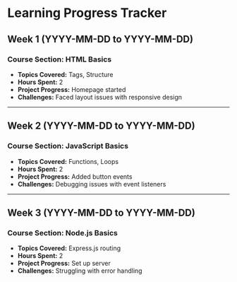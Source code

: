 # Learning Progress Tracker

## Week 1 (YYYY-MM-DD to YYYY-MM-DD)
### Course Section: HTML Basics  
- **Topics Covered:** Tags, Structure  
- **Hours Spent:** 2  
- **Project Progress:** Homepage started  
- **Challenges:** Faced layout issues with responsive design

---

## Week 2 (YYYY-MM-DD to YYYY-MM-DD)
### Course Section: JavaScript Basics  
- **Topics Covered:** Functions, Loops  
- **Hours Spent:** 2  
- **Project Progress:** Added button events  
- **Challenges:** Debugging issues with event listeners

---

## Week 3 (YYYY-MM-DD to YYYY-MM-DD)
### Course Section: Node.js Basics  
- **Topics Covered:** Express.js routing  
- **Hours Spent:** 2  
- **Project Progress:** Set up server  
- **Challenges:** Struggling with error handling
